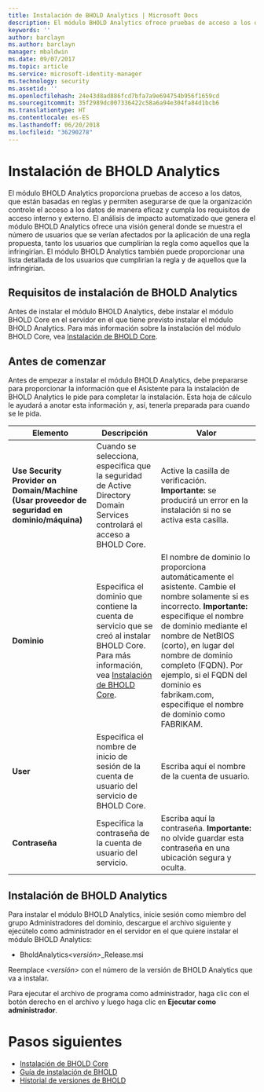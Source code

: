 ```yaml
---
title: Instalación de BHOLD Analytics | Microsoft Docs
description: El módulo BHOLD Analytics ofrece pruebas de acceso a los datos, que están basadas en reglas
keywords: ''
author: barclayn
ms.author: barclayn
manager: mbaldwin
ms.date: 09/07/2017
ms.topic: article
ms.service: microsoft-identity-manager
ms.technology: security
ms.assetid: ''
ms.openlocfilehash: 24e43d8ad886fcd7bfa7a9e694754b956f1659cd
ms.sourcegitcommit: 35f2989dc007336422c58a6a94e304fa84d1bcb6
ms.translationtype: HT
ms.contentlocale: es-ES
ms.lasthandoff: 06/20/2018
ms.locfileid: "36290278"
---
```

# <a name="bhold-analytics-installation"></a>Instalación de BHOLD Analytics

El módulo BHOLD Analytics proporciona pruebas de acceso a los datos, que están basadas en reglas y permiten asegurarse de que la organización controle el acceso a los datos de manera eficaz y cumpla los requisitos de acceso interno y externo. El análisis de impacto automatizado que genera el módulo BHOLD Analytics ofrece una visión general donde se muestra el número de usuarios que se verían afectados por la aplicación de una regla propuesta, tanto los usuarios que cumplirían la regla como aquellos que la infringirían. El módulo BHOLD Analytics también puede proporcionar una lista detallada de los usuarios que cumplirían la regla y de aquellos que la infringirían.

## <a name="bhold-analytics-installation-requirements"></a>Requisitos de instalación de BHOLD Analytics

Antes de instalar el módulo BHOLD Analytics, debe instalar el módulo BHOLD Core en el servidor en el que tiene previsto instalar el módulo BHOLD Analytics. Para más información sobre la instalación del módulo BHOLD Core, vea [Instalación de BHOLD Core](https://technet.microsoft.com/library/jj134095(v=ws.10).aspx).

## <a name="before-you-begin"></a>Antes de comenzar

Antes de empezar a instalar el módulo BHOLD Analytics, debe prepararse para proporcionar la información que el Asistente para la instalación de BHOLD Analytics le pide para completar la instalación. Esta hoja de cálculo le ayudará a anotar esta información y, así, tenerla preparada para cuando se le pida.

| **Elemento**                                    | **Descripción**                                                                                                                                                                                                           | **Valor**                                                                                                                                                                                                                                                                                                            |
|---------------------------------------------|---------------------------------------------------------------------------------------------------------------------------------------------------------------------------------------------------------------------------|----------------------------------------------------------------------------------------------------------------------------------------------------------------------------------------------------------------------------------------------------------------------------------------------------------------------|
| **Use Security Provider on Domain/Machine (Usar proveedor de seguridad en dominio/máquina)** | Cuando se selecciona, especifica que la seguridad de Active Directory Domain Services controlará el acceso a BHOLD Core.                                                                                                                | Active la casilla de verificación. **Importante:** se producirá un error en la instalación si no se activa esta casilla.                                                                                                                                                                                                                   |
| **Dominio**                                  | Especifica el dominio que contiene la cuenta de servicio que se creó al instalar BHOLD Core. Para más información, vea [Instalación de BHOLD Core](https://technet.microsoft.com/library/jj134095(v=ws.10).aspx). | El nombre de dominio lo proporciona automáticamente el asistente. Cambie el nombre solamente si es incorrecto. **Importante:** especifique el nombre de dominio mediante el nombre de NetBIOS (corto), en lugar del nombre de dominio completo (FQDN). Por ejemplo, si el FQDN del dominio es fabrikam.com, especifique el nombre de dominio como FABRIKAM. |
| **User**                                    | Especifica el nombre de inicio de sesión de la cuenta de usuario del servicio de BHOLD Core.                                                                                                                                                          | Escriba aquí el nombre de la cuenta de usuario.                                                                                                                                                                                                                                                                                    |
| **Contraseña**                                | Especifica la contraseña de la cuenta de usuario del servicio.                                                                                                                                                                       | Escriba aquí la contraseña. **Importante:** no olvide guardar esta contraseña en una ubicación segura y oculta.                                                                                                                                                                                                                  |

## <a name="bhold-analytics-installation"></a>Instalación de BHOLD Analytics

Para instalar el módulo BHOLD Analytics, inicie sesión como miembro del grupo Administradores del dominio, descargue el archivo siguiente y ejecútelo como administrador en el servidor en el que quiere instalar el módulo BHOLD Analytics:

- BholdAnalytics<em>\<versión\></em>\_Release.msi

Reemplace *\<versión\>* con el número de la versión de BHOLD Analytics que va a instalar.

Para ejecutar el archivo de programa como administrador, haga clic con el botón derecho en el archivo y luego haga clic en **Ejecutar como administrador**.

# <a name="next-steps"></a>Pasos siguientes

- [Instalación de BHOLD Core](https://technet.microsoft.com/library/jj134095(v=ws.10).aspx)
- [Guía de instalación de BHOLD](bhold-installation-guide.md)
- [Historial de versiones de BHOLD](../reference/version-bhold-history.md)